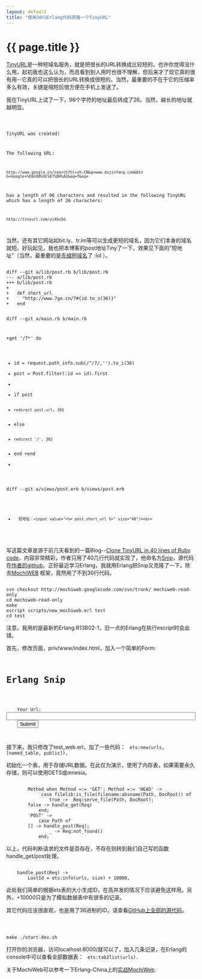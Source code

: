 ```yaml
---
layout: default
title: "使用30行Erlang代码克隆一个TinyURL"
---
```


# {{ page.title }}

[TinyURL](http://tinyurl.com)是一种短域名服务，就是把很长的URL转换成比较短的。也许你觉得没什么用，起初我也这么认为，而且看到别人用时也很不理解，但后来才了现它真的很有用--它真的可以把很长的URL转换成很短的。当然，最重要的不在于它的压缩率多么有效，关键是缩短后很方便在手机上发送了。

我在TinyURL上试了一下，96个字符的地址最后转成了26。当然，越长的地址就越明显。

<code>

TinyURL was created!

The following URL:

    http://www.google.cn/search?hl=zh-CN&q=www.dujinfang.com&btn
    G=Google+%E6%90%9C%E7%B4%A2&aq=f&oq=

has a length of 96 characters and resulted in the following TinyURL which has a length of 26 characters:

    http://tinyurl.com/yj4bu56

</code>

当然，还有其它网站如bit.ly、tr.im等可以生成更短的域名，因为它们本身的域名就短。好玩起见，我也把本博客的post地址Tiny了一下，效果见下面的"短地址"（当然，最重要的是[先缩短域名](http://www.7ge.cn/717)了 :lol ）。

<code>
diff --git a/lib/post.rb b/lib/post.rb
--- a/lib/post.rb
+++ b/lib/post.rb
+	
+	def short_url
+	  "http://www.7ge.cn/7#{id.to_s(36)}"
+	end

diff --git a/main.rb b/main.rb
 
+get '/7*' do
+  id = request.path_info.sub(/^\/7/,'').to_i(36)
+	post = Post.filter(:id => id).first    
+	
+	if post
+	  redirect post.url, 301
+	else 
+	  redirect '/', 302
+  end
+end
+  

diff --git a/views/post.erb b/views/post.erb

+		短地址：<input value="<%= post.short_url %>" size="40"/><br>

</code>

写这篇文章是源于前几天看到的一篇Blog--[Clone TinyURL in 40 lines of Ruby code](http://blog.saush.com/2009/04/13/clone-tinyurl-in-40-lines-of-ruby-code/)，内容非常精彩，作者只用了40几行代码就实现了，他命名为[Snip](snip.heroku.com)，源代码在[作者的github](http://github.com/sausheong/snip/)。正好最近学习Erlang，我就用Erlang把Snip又克隆了一下，除去[MochiWEB](http://code.google.com/p/mochiweb/) 框架，竟然用了不到30行代码。

<code>
svn checkout http://mochiweb.googlecode.com/svn/trunk/ mochiweb-read-only
cd mochiweb-read-only
make
escript scripts/new_mochiweb.erl test
cd test
</code>

注意，我用的是最新的Erlang R13B02-1，旧一点的Erlang在执行escript时会出错。

首先，修改页面，priv/www/index.html，加入一个简单的Form:

<code>
<h1>Erlang Snip</h1>
 
<form method="post" action="/">
	Your Url: <input name="url" size="60"/>
	<input type="submit" value="Submit">
</form>
</code>

接下来，我只修改了test_web.erl，加了一些代码：
<code>
	ets:new(urls, [named_table, public]),
</code>

初始化一个表，用于存储URL数据。在此仅为演示，使用了内存表，如果需要永久存储，则可以使用DETS或mnesia。

<code>
        Method when Method =:= 'GET'; Method =:= 'HEAD' ->
             case filelib:is_file(filename:absname(Path, DocRoot)) of
                true ->  Req:serve_file(Path, DocRoot);
		false -> handle_get(Req)
            end;
        'POST' ->
            case Path of
		[] -> handle_post(Req);
                _ -> Req:not_found()
            end;
</code>

以上，代码判断请求的文件是否存在，不存在则转到我们自己写的函数handle_get/post处理。

<code>
	handle_post(Req) ->
		LastId = ets:info(urls, size) + 10000,
</code>

此处我们简单的根据ets表的大小生成ID，在高并发的情况下应该避免这样用。另外，+10000只是为了模拟数据表中有很多的记录。

其它代码应该很直观，也是用了36进制的ID，请查看[GitHub上全部的源代码](http://github.com/seven1240/ErlangSnip/)。

<code>

make
./start-dev.sh
</code>

打开你的浏览器，访问localhost:8000/就可以了，加入几条记录，在Erlang的console中可以查看全部数据表：
<code>
ets:tab2list(urls).
</code>

关于MochiWeb可以参考一下Erlang-China上的[实战MochiWeb](http://erlang-china.org/start/mochiweb_intro.html).
